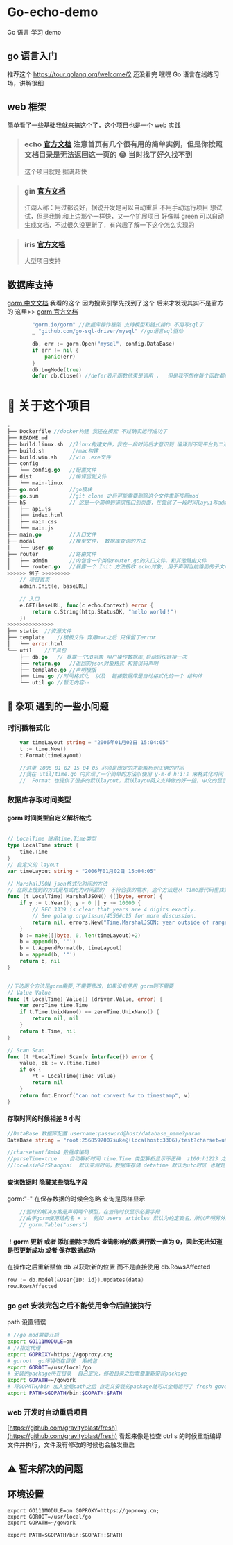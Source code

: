# Go-echo-demo

Go 语言 学习 demo

## go 语言入门

推荐这个 https://tour.golang.org/welcome/2 还没看完 嘿嘿
Go 语言在线练习场，讲解很细

## web 框架

简单看了一些基础我就来搞这个了，这个项目也是一个 web 实践

> ### echo [官方文档](http://go-echo.org/) 注意首页有几个很有用的简单实例，但是你按照文档目录是无法返回这一页的 😂 当时找了好久找不到
>
> 这个项目就是 据说超快

> ### gin [官方文档](https://gin-gonic.com/zh-cn/docs/)
>
> 江湖人称：用过都说好，据说开发是可以自动重启 不用手动运行项目 想试试，但是我懒 和上边那个一样快，又一个扩展项目 好像叫 green 可以自动生成文档，不过很久没更新了，有兴趣了解一下这个怎么实现的

> ### iris [官方文档](https://iris-go.com/)
>
> 大型项目支持

## 数据库支持

[gorm 中文文档](https://jasperxu.github.io/gorm-zh/crud.html#q) 我看的这个 因为搜索引擎先找到了这个 后来才发现其实不是官方的 这里>>
[gorm 官方文档](https://gorm.io/)

```go
        "gorm.io/gorm" //数据库操作框架 支持模型和链式操作 不用写sql了
        _ "github.com/go-sql-driver/mysql" //go语言sql驱动

        db, err := gorm.Open("mysql", config.DataBase)
        if err != nil {
            panic(err)
        }
        db.LogMode(true)
        defer db.Close() //defer表示函数结束是调用 ，  但是我不想在每个函数都重新打开链接，所以我创建了一个 util包 并暴露了 DB 供全局使用，我在 main.go 的函数结尾出调用了 defer db.Close()，但我并不知道他是否关闭了链接，可以知道的是链接确实只创建了一次，并一直保持

```

# 📃 关于这个项目

```go
.
├── Dockerfile //docker构建 我还在摸索 不过确实运行成功了
├── README.md
├── build.linux.sh  //linux构建文件，我在一段时间后才意识到 编译到不同平台到二进制文件也会有不同，不该是0和1吗 😂
├── build.sh         //mac构建
├── build.win.sh    //win .exe文件
├── config
│   └── config.go   //配置文件
├── dist            //编译后到文件
│   └── main-linux
├── go.mod          //go模块
├── go.sum          //git clone 之后可能需要删除这个文件重新按照mod
├── h5              // 这是一个简单到请求接口到页面，在尝试了一段时间layui写admin页面之后，觉得直接写接口好了，>>> mvc 主要是卡在 模版分离之后 header 和 footer 之类到layout文件(解决了，模版函数，全局变量) 如何请求数据，因为他不对应一个路由，当前找到到方案是模版函数 但是没有运行成功 可能我绑定模版render到方法也有问题, 也尝试了ifarme 不太喜欢，还是后边试一下antd或者自己搞一下vue或者react的后台页面
│   ├── api.js
│   ├── index.html
│   ├── main.css
│   └── main.js
├── main.go         //入口文件
├── modal           //模型文件， 数据库查询的方法
│   └── user.go
├── router          //路由文件
│   ├── admin       //内包含一个类似router.go的入口文件，和其他路由文件
│   └── router.go   //暴露一个 Init 方法接收 echo对象, 用于声明当前路面的子文件夹路由对象 或者 路由
>>>>>> 例子 >>>>>>>>>
    // 项目首页
	admin.Init(e, baseURL)

	// 入口
	e.GET(baseURL, func(c echo.Context) error {
		return c.String(http.StatusOK, "hello world！")
    })
>>>>>>>>>>>>>>>
├── static  //资源文件
├── template    //模板文件 弃用mvc之后 只保留了error
│   └── error.html
└── util    //工具包
    ├── db.go   // 暴露一个DB对象 用户操作数据库,启动后仅链接一次
    ├── return.go   //返回的json对象格式 和错误码声明
    ├── template.go //声明模版
    ├── time.go //时间格式化  以及  链接数据库是自动格式化的一个 结构体
    └── util.go //暂无内容--
```

## 🦊 杂项 遇到的一些小问题

### 时间戳格式化

```go
    var timeLayout string = "2006年01月02日 15:04:05"
    t := time.Now()
    t.Format(timeLayout)

    //这里 2006 01 02 15 04 05 必须是固定的才能解析到正确的时间
    //我在 util/time.go 内实现了一个简单的方法以使用 y-m-d h:i:s 来格式化时间 主要还是因为懒得记
    //  Format 也提供了很多的默认layout，默认layou英文支持做的好一些，中文的显示自定义的layout满足需求
```

### 数据库存取时间类型

#### gorm 时间类型自定义解析格式

```go

// LocalTime 继承time.Time类型
type LocalTime struct {
	time.Time
}
// 自定义的 layout
var timeLayout string = "2006年01月02日 15:04:05"

// MarshalJSON json格式化时间的方法
// 在网上搜到的方式是格式化为时间戳的  不符合我的需求，这个方法是从 time源代码里找到的,直接修改默认 layout为自定义即可
func (t LocalTime) MarshalJSON() ([]byte, error) {
	if y := t.Year(); y < 0 || y >= 10000 {
		// RFC 3339 is clear that years are 4 digits exactly.
		// See golang.org/issue/4556#c15 for more discussion.
		return nil, errors.New("Time.MarshalJSON: year outside of range [0,9999]")
	}
	b := make([]byte, 0, len(timeLayout)+2)
	b = append(b, '"')
	b = t.AppendFormat(b, timeLayout)
	b = append(b, '"')
	return b, nil
}


//下边两个方法是gorm需要,不需要修改，如果没有使用 gorm则不需要
// Value Value
func (t LocalTime) Value() (driver.Value, error) {
	var zeroTime time.Time
	if t.Time.UnixNano() == zeroTime.UnixNano() {
		return nil, nil
	}
	return t.Time, nil
}

// Scan Scan
func (t *LocalTime) Scan(v interface{}) error {
	value, ok := v.(time.Time)
	if ok {
		*t = LocalTime{Time: value}
		return nil
	}
	return fmt.Errorf("can not convert %v to timestamp", v)
}
```

#### 存取时间的时候相差 8 小时

```go
//DataBase 数据库配置 username:password@host/database_name?param
DataBase string = "root:2568597007suke@(localhost:3306)/test?charset=utf8mb4&parseTime=true&loc=Asia%2fShanghai"

//charset=utf8mb4 数据库编码
//parseTime=true    自动解析时间 time.Time 类型解析显示不正确  z100:h1223 之类的一个字符串
//loc=Asia%2fShanghai  默认亚洲时间，数据库存储 detatime 默认为utc时区 也就是会比国内早8个小时
```

#### 查询数据时 隐藏某些隐私字段

gorm:"-" 在保存数据的时候会忽略 查询是同样显示

```go
    //暂时的解决方案是声明两个模型，在查询时仅显示必要字段
    //由于gorm使用结构名 + s  例如 users articles 默认为约定表名，所以声明另外的模型是需要在查询数据只指定表名
    // gorm.Table("users")
```

#### ！gorm 更新 或者 添加删除字段后 查询影响的数据行数一直为 0，因此无法知道是否更新成功 或者 保存数据成功

在操作之后重新赋值 db 以获取新的位置 而不是直接使用 db.RowsAffected

```go
row := db.Model(&User{ID: id}).Updates(data)
row.RowsAffected
```

### go get 安装完包之后不能使用命令后直接执行

path 设置错误

```sh
# //go mod需要开启
export GO111MODULE=on
# //指定代理
export GOPROXY=https://goproxy.cn;
# goroot  go环境所在目录  系统包
export GOROOT=/usr/local/go
# 安装的package所在目录  自己定义，修改目录之后需要重新安装package
export GOPATH=~/gowork
# 将GOPATH/bin 加入全局path之后 自定义安装的package就可以全局运行了 fresh govender
export PATH=$GOPATH/bin:$GOPATH:$PATH

```

### web 开发时自动重启项目

[https://github.com/gravityblast/fresh](https://github.com/gravityblast/fresh)
看起来像是检查 ctrl s 的时候重新编译文件并执行，文件没有修改的时候也会触发重启

## ⚠️ 暂未解决的问题

## 环境设置

```
export GO111MODULE=on GOPROXY=https://goproxy.cn;
export GOROOT=/usr/local/go
export GOPATH=~/gowork

export PATH=$GOPATH/bin:$GOPATH:$PATH

```
